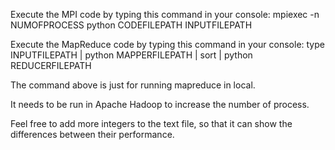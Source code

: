 Execute the MPI code by typing this command in your console:
mpiexec -n NUMOFPROCESS python CODEFILEPATH INPUTFILEPATH

Execute the MapReduce code by typing this command in your console:
type INPUTFILEPATH | python MAPPERFILEPATH | sort | python REDUCERFILEPATH

The command above is just for running mapreduce in local.

It needs to be run in Apache Hadoop to increase the number of process.

Feel free to add more integers to the text file, so that it can show the differences between their performance.
